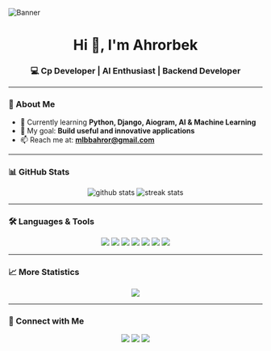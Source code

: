 <!-- Profile Banner -->
![Banner](https://i.ibb.co/0qj8nF1/github-header-image.png)

<h1 align="center">Hi 👋, I'm Ahrorbek</h1>
<h3 align="center">💻 Cp Developer | AI Enthusiast | Backend Developer</h3>

---

### 🚀 About Me
- 🌱 Currently learning **Python, Django, Aiogram, AI & Machine Learning**  
- 💼 My goal: **Build useful and innovative applications**  
- 📫 Reach me at: **mlbbahror@gmail.com**  

---

### 📊 GitHub Stats
<p align="center">
  <img src="https://github-readme-stats.vercel.app/api?username=Ahrorbeekw&show_icons=true&theme=radical" alt="github stats" />
  <img src="https://github-readme-streak-stats.herokuapp.com/?user=Ahrorbeekw&theme=radical" alt="streak stats" />
</p>

---

### 🛠 Languages & Tools
<p align="center">
  <img src="https://img.shields.io/badge/Python-3670A0?style=for-the-badge&logo=python&logoColor=ffdd54"/>
  <img src="https://img.shields.io/badge/Django-092E20?style=for-the-badge&logo=django&logoColor=white"/>
  <img src="https://img.shields.io/badge/Aiogram-2CA5E0?style=for-the-badge&logo=telegram&logoColor=white"/>
  <img src="https://img.shields.io/badge/Robocontest-FF6F00?style=for-the-badge&logo=hackerrank&logoColor=white"/>
  <img src="https://img.shields.io/badge/Codeforces-1F8ACB?style=for-the-badge&logo=codeforces&logoColor=white"/>
  <img src="https://img.shields.io/badge/GitHub-100000?style=for-the-badge&logo=github&logoColor=white"/>
  <img src="https://img.shields.io/badge/C++-00599C?style=for-the-badge&logo=cplusplus&logoColor=white"/>
</p>

---

### 📈 More Statistics
<p align="center">
  <img src="https://github-readme-stats.vercel.app/api/top-langs/?username=Ahrorbeekw&layout=compact&theme=radical"/>
</p>

---

### 🌟 Connect with Me
<p align="center">
  <a href="https://t.me/Ahrorbek_py"><img src="https://img.shields.io/badge/Telegram-2CA5E0?style=for-the-badge&logo=telegram&logoColor=white"/></a>
  <a href="https://www.linkedin.com/in/ahrorbek-orziqulov-a3628a348
/"><img src="https://img.shields.io/badge/LinkedIn-0077B5?style=for-the-badge&logo=linkedin&logoColor=white"/></a>
  <a href="mailto:mlbbahror@gmail.com"><img src="https://img.shields.io/badge/Gmail-D14836?style=for-the-badge&logo=gmail&logoColor=white"/></a>
</p>
